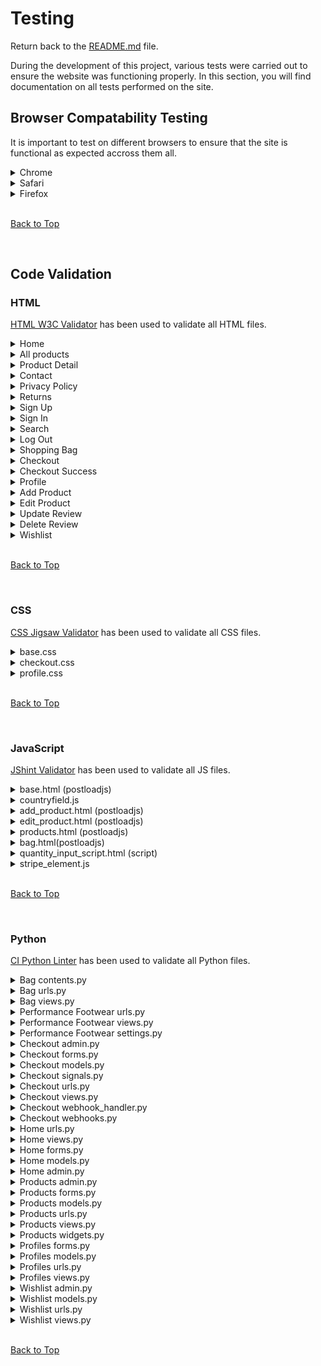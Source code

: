 # Testing

Return back to the [README.md](README.md) file.

During the development of this project, various tests were carried out to ensure the website was functioning properly. In this section, you will find documentation on all tests performed on the site.

## Browser Compatability Testing

It is important to test on different browsers to ensure that the site is functional as expected accross them all.

<details>
<summary>Chrome</summary>

![Chrome](documentation/validation/Chrome-browser.png)
</details>

<details>
<summary>Safari</summary>

![Safari](documentation/validation/safari-browser.png)

</details>

<details>
<summary>Firefox</summary>

![Firefox](documentation/validation/firefox-browser.png)

</details>

<br>

[Back to Top](#table-of-contents)

<br>

## Code Validation

### HTML

[HTML W3C Validator](https://validator.w3.org) has been used to validate all HTML files.

<details>
<summary>Home</summary>

![home](documentation/validation/html-home-val.png)

</details>

<details>
<summary>All products</summary>

![all products](documentation/validation/html-all-products-val.png)

</details>

<details>
<summary>Product Detail</summary>

![product detail](documentation/validation/html-prod-detail-val.png)

</details>

<details>
<summary>Contact</summary>

![contact](documentation/validation/html-contact.png)

</details>

<details>
<summary>Privacy Policy</summary>

![privacy policy](documentation/validation/html-privacy-pol.png)

</details>

<details>
<summary>Returns</summary>

![returns](documentation/validation/html-returns.png)

</details>

<details>
<summary>Sign Up</summary>

![sign up](documentation/validation/html-signup.png)

</details>

<details>
<summary>Sign In</summary>

![sign in](documentation/validation/html-signin.png)

</details>

<details>
<summary>Search</summary>

![search](documentation/validation/html-sesarch.png)

</details>

<details>
<summary>Log Out</summary>

![log out](documentation/validation/html-logout.png)

</details>

<details>
<summary>Shopping Bag</summary>

![bag](documentation/validation/html-shopping-bag.png)

</details>

<details>
<summary>Checkout</summary>

![checkout](documentation/validation/html-checkout.png)

</details>

<details>
<summary>Checkout Success</summary>

![checkout success](documentation/validation/html-checkout-success.png)

</details>

<details>
<summary>Profile</summary>

![profile](documentation/validation/html-profile.png)

</details>

<details>
<summary>Add Product</summary>

![add product](documentation/validation/html-add-product.png)

</details>

<details>
<summary>Edit Product</summary>

![edit product](documentation/validation/html-edit-product.png)

</details>

<details>
<summary>Update Review</summary>

![update review](documentation/validation/html-update-review.png)

</details>

<details>
<summary>Delete Review</summary>

![delete review](documentation/validation/html-delete-review.png)

</details>

<details>
<summary>Wishlist</summary>

![wishllist](documentation/validation/html-wishlist.png)

</details>

<br>

[Back to Top](#table-of-contents)

<br>

### CSS

[CSS Jigsaw Validator](https://jigsaw.w3.org/css-validator) has been used to validate all CSS files.

<details>
<summary>base.css</summary>

![base.css](documentation/validation/css-base.png)

</details>

<details>
<summary>checkout.css</summary>

![checkout.css](documentation/validation/css-checkout.png)

</details>

<details>
<summary>profile.css</summary>

![profile.css](documentation/validation/css-profile.png)

</details>

<br>

[Back to Top](#table-of-contents)

<br>

### JavaScript

[JShint Validator](https://jshint.com) has been used to validate all JS files.

<details>
<summary>base.html (postloadjs)</summary>

![base postloadjs](documentation/validation/jshint-base-postload.png)

</details>

<details>
<summary>countryfield.js</summary>

![countryfield](documentation/validation/js-countryfield.png)

</details>

<details>
<summary>add_product.html (postloadjs)</summary>

![add product](documentation/validation/js-add-product.png)

</details>

<details>
<summary>edit_product.html (postloadjs)</summary>

![edit product](documentation/validation/js-edit-product.png)

</details>

<details>
<summary>products.html (postloadjs)</summary>

![products](documentation/validation/js-products-htmlpage.png)

</details>

<details>
<summary>bag.html(postloadjs)</summary>

![bag](documentation/validation/js-bag-html.png)

</details>

<details>
<summary>quantity_input_script.html (script)</summary>

![profile.css](documentation/validation/js-qty-input.png)

</details>

<details>
<summary>stripe_element.js</summary>

![profile.css](documentation/validation/js-stripe-element.png)

</details>

<br>

[Back to Top](#table-of-contents)

<br>

### Python 

[CI Python Linter](https://pep8ci.herokuapp.com) has been used to validate all Python files.

<details>
<summary>Bag contents.py</summary>

![bag contents.py](documentation/validation/python-bag-context.png)

</details>

<details>
<summary>Bag urls.py</summary>

![bag urls](documentation/validation/python-bag-urls.png)

</details>

<details>
<summary>Bag views.py</summary>

![bag views.py](documentation/validation/python-bag-views.png)

</details>

<details>
<summary>Performance Footwear urls.py</summary>

![urls.py](documentation/validation/python-base-urls.png)

</details>

<details>
<summary>Performance Footwear views.py</summary>

![profile.css](documentation/validation/python-base-views.png)

</details>

<details>
<summary>Performance Footwear settings.py</summary>

![settings.py](documentation/validation/python-base-settings.png)

</details>

<details>
<summary>Checkout admin.py</summary>

![checkout admin](documentation/validation/python-checkout-admin.png)

</details>

<details>
<summary>Checkout forms.py</summary>

![checkout admin](documentation/validation/python-checkout-admin.png)

</details>

<details>
<summary>Checkout models.py</summary>

![checkout models](documentation/validation/python-checkout-models.png)

</details>

<details>
<summary>Checkout signals.py</summary>

![checkout signals](documentation/validation/python-checkout-signal.png)

</details>

<details>
<summary>Checkout urls.py</summary>

![checkout urls](documentation/validation/python-checkout-urls.png)

</details>

<details>
<summary>Checkout views.py</summary>

![checkout views](documentation/validation/python-checkout-views.png)

</details>

<details>
<summary>Checkout webhook_handler.py</summary>

![webhook handler](documentation/validation/python-cjeckout-web-handler.png)

</details>

<details>
<summary>Checkout webhooks.py</summary>

![webhooks](documentation/validation/python-checkout-webhook.png)

</details>

<details>
<summary>Home urls.py</summary>

![home urls](documentation/validation/python-home-urls.png)

</details>

<details>
<summary>Home views.py</summary>

![home views.py](documentation/validation/python-home-views.png)

</details>

<details>
<summary>Home forms.py</summary>

![home forms](documentation/validation/python-home-forms.png)

</details>

<details>
<summary>Home models.py</summary>

![home models](documentation/validation/python-home-models.png)

</details>

<details>
<summary>Home admin.py</summary>

![home admin](documentation/validation/python-home-admin.png)

</details>

<details>
<summary>Products admin.py</summary>

![product admin](documentation/validation/python-product-admin.png)

</details>

<details>
<summary>Products forms.py</summary>

![product forms](documentation/validation/python-product-forms.png)

</details>

<details>
<summary>Products models.py</summary>

![product models](documentation/validation/python-product-models.png)

</details>

<details>
<summary>Products urls.py</summary>

![product urls](documentation/validation/python-product-urls.png)

</details>

<details>
<summary>Products views.py</summary>

![product views](documentation/validation/python-product-views.png)

</details>

<details>
<summary>Products widgets.py</summary>

![product widgets](documentation/validation/python-products-widgets.png)

</details>

<details>
<summary>Profiles forms.py</summary>

![profiles forms](documentation/validation/python-profile-forms.png)

</details>

<details>
<summary>Profiles models.py</summary>

![product models](documentation/validation/python-profiles-model.png)

</details>

<details>
<summary>Profiles urls.py</summary>

![profiles urls](documentation/validation/python-profiles-urls.png)

</details>

<details>
<summary>Profiles views.py</summary>

![profiles views](documentation/validation/python-profiles-views.png)

</details>

<details>
<summary>Wishlist admin.py</summary>

![wishlist admin](documentation/validation/python-wishlist-admin.png)

</details>

<details>
<summary>Wishlist models.py</summary>

![wishlist models](documentation/validation/python-wishlist-model.png)

</details>

<details>
<summary>Wishlist urls.py</summary>

![wishlist urls](documentation/validation/python-wishlist-urls.png)

</details>

<details>
<summary>Wishlist views.py</summary>

![wishlist views](documentation/validation/python-wishlist-views.png)

</details>

<br>

[Back to Top](#table-of-contents)

<br>


